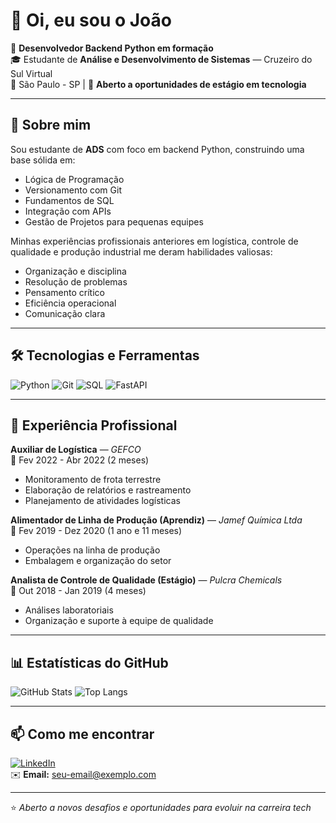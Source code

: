
# 👋 Oi, eu sou o João 

🎯 **Desenvolvedor Backend Python em formação**  
🎓 Estudante de **Análise e Desenvolvimento de Sistemas** — Cruzeiro do Sul Virtual  
📍 São Paulo - SP | 💼 **Aberto a oportunidades de estágio em tecnologia**

---

## 🚀 Sobre mim

Sou estudante de **ADS** com foco em backend Python, construindo uma base sólida em:
- Lógica de Programação
- Versionamento com Git
- Fundamentos de SQL
- Integração com APIs
- Gestão de Projetos para pequenas equipes

Minhas experiências profissionais anteriores em logística, controle de qualidade e produção industrial me deram habilidades valiosas:
- Organização e disciplina
- Resolução de problemas
- Pensamento crítico
- Eficiência operacional
- Comunicação clara

---

## 🛠 Tecnologias e Ferramentas

![Python](https://img.shields.io/badge/Python-3776AB?style=flat&logo=python&logoColor=white)
![Git](https://img.shields.io/badge/Git-F05032?style=flat&logo=git&logoColor=white)
![SQL](https://img.shields.io/badge/SQL-336791?style=flat&logo=postgresql&logoColor=white)
![FastAPI](https://img.shields.io/badge/FastAPI-009688?style=flat&logo=fastapi&logoColor=white)

---

## 💼 Experiência Profissional

**Auxiliar de Logística** — *GEFCO*  
📅 Fev 2022 - Abr 2022 (2 meses)  
- Monitoramento de frota terrestre  
- Elaboração de relatórios e rastreamento  
- Planejamento de atividades logísticas

**Alimentador de Linha de Produção (Aprendiz)** — *Jamef Química Ltda*  
📅 Fev 2019 - Dez 2020 (1 ano e 11 meses)  
- Operações na linha de produção  
- Embalagem e organização do setor

**Analista de Controle de Qualidade (Estágio)** — *Pulcra Chemicals*  
📅 Out 2018 - Jan 2019 (4 meses)  
- Análises laboratoriais  
- Organização e suporte à equipe de qualidade

---

## 📊 Estatísticas do GitHub

![GitHub Stats](https://github-readme-stats.vercel.app/api?username=SEU-USUARIO&show_icons=true&theme=dracula)
![Top Langs](https://github-readme-stats.vercel.app/api/top-langs/?username=SEU-USUARIO&layout=compact&theme=dracula)

---

## 📫 Como me encontrar

[![LinkedIn](https://img.shields.io/badge/LinkedIn-0077B5?style=flat&logo=linkedin&logoColor=white)](https://www.linkedin.com/in/joão-victor-barros)  
✉️ **Email:** seu-email@exemplo.com  

---

⭐ *Aberto a novos desafios e oportunidades para evoluir na carreira tech*

